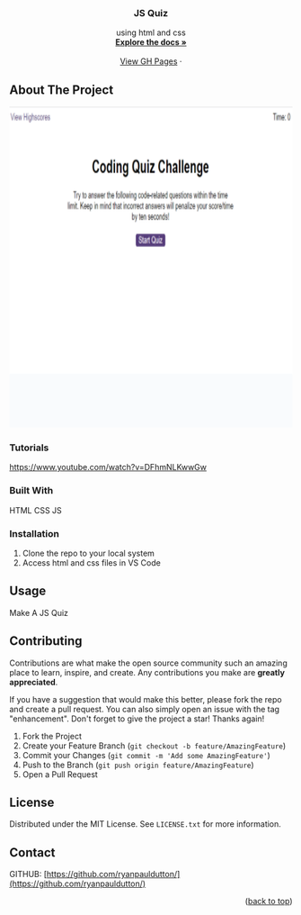 <!-- PROJECT -->
<br />
<div align="center">
  

<h3 align="center">JS Quiz</h3>

  <p align="center">
    using html and css
    <br />
    <a href="https://github.com/ryanpauldutton/Coding-Quiz"><strong>Explore the docs »</strong></a>
    <br />
    <br />
    <a href="https://ryanpauldutton.github.io/Coding-Quiz/">View GH Pages</a>
    ·

  </p>
</div>


<!-- ABOUT THE PROJECT -->
## About The Project
 <img src="../assets/screen.png" alt="Logo" width="900" height="570">


### Tutorials
https://www.youtube.com/watch?v=DFhmNLKwwGw


### Built With
HTML
CSS
JS


### Installation

1. Clone the repo to your local system
2. Access html and css files in VS Code



<!-- USAGE EXAMPLES -->
## Usage

Make A JS Quiz



<!-- CONTRIBUTING -->
## Contributing

Contributions are what make the open source community such an amazing place to learn, inspire, and create. Any contributions you make are **greatly appreciated**.

If you have a suggestion that would make this better, please fork the repo and create a pull request. You can also simply open an issue with the tag "enhancement".
Don't forget to give the project a star! Thanks again!

1. Fork the Project
2. Create your Feature Branch (`git checkout -b feature/AmazingFeature`)
3. Commit your Changes (`git commit -m 'Add some AmazingFeature'`)
4. Push to the Branch (`git push origin feature/AmazingFeature`)
5. Open a Pull Request


<!-- LICENSE -->
## License

Distributed under the MIT License. See `LICENSE.txt` for more information.

<!-- CONTACT -->
## Contact

GITHUB: [https://github.com/ryanpauldutton/](https://github.com/ryanpauldutton/)

<p align="right">(<a href="#readme-top">back to top</a>)</p>
